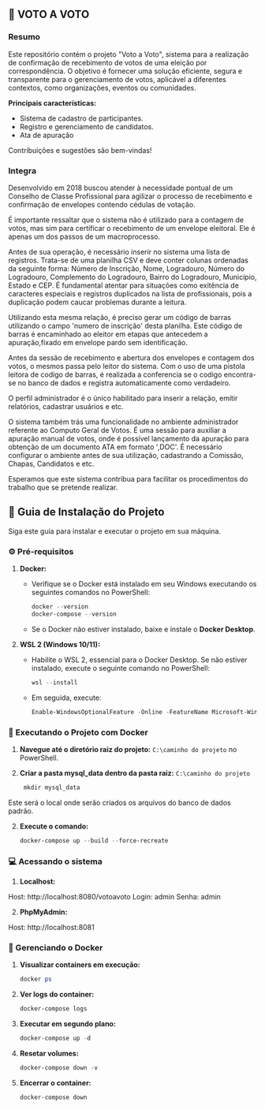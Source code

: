 ## 🚀 VOTO A VOTO

### Resumo

Este repositório contém o projeto "Voto a Voto", sistema para a realização de confirmação de recebimento de votos de uma eleição por correspondência. O objetivo é fornecer uma solução eficiente, segura e transparente para o gerenciamento de votos, aplicável a diferentes contextos, como organizações, eventos ou comunidades.

**Principais características:**

- Sistema de cadastro de participantes.
- Registro e gerenciamento de candidatos.
- Ata de apuração

Contribuições e sugestões são bem-vindas!

### Integra

Desenvolvido em 2018 buscou atender à necessidade pontual de um Conselho de Classe Profissional para agilizar o processo de recebimento e confirmação de envelopes contendo cédulas de votação.

É importante ressaltar que o sistema não é utilizado para a contagem de votos, mas sim para certificar o recebimento de um envelope eleitoral. Ele é apenas um dos passos de um macroprocesso.

Antes de sua operação, é necessário inserir no sistema uma lista de registros. Trata-se de uma planilha CSV e deve conter colunas ordenadas da seguinte forma: Número de Inscrição, Nome, Logradouro, Número do Logradouro, Complemento do Logradouro, Bairro do Logradouro, Município, Estado e CEP. É fundamental atentar para situações como exitência de caracteres especiais e registros duplicados na lista de profissionais, pois a duplicação podem caucar problemas durante a leitura.

Utilizando esta mesma relação, é preciso gerar um código de barras utilizando o campo 'numero de inscrição' desta planilha. Este código de barras é encaminhado ao eleitor em etapas que antecedem a apuração,fixado em envelope pardo sem identificação.

Antes da sessão de recebimento e abertura dos envelopes e contagem dos votos, o mesmos passa pelo leitor do sistema. Com o uso de uma pistola leitora de codigo de barras, é realizada a conferencia se o codigo encontra-se no banco de dados e registra automaticamente como verdadeiro. 

O perfil administrador é o único habilitado para inserir a relação, emitir relatórios, cadastrar usuários e etc.

O sistema também trás uma funcionalidade no ambiente administrador referente ao Computo Geral de Votos. É uma sessão para auxiliar a apuração manual de votos, onde é possível lançamento da apuração para obtenção de um documento ATA em formato ',DOC'. É necessário configurar o ambiente antes de sua utilização, cadastrando a Comissão, Chapas, Candidatos e etc.

Esperamos que este sistema contribua para facilitar os procedimentos do trabalho que se pretende realizar.

## 🚀 Guia de Instalação do Projeto

Siga este guia para instalar e executar o projeto em sua máquina.

### ⚙️ Pré-requisitos

1. **Docker:**
    - Verifique se o Docker está instalado em seu Windows executando os seguintes comandos no PowerShell:
      ```powershell
      docker --version
      docker-compose --version
      ```
    - Se o Docker não estiver instalado, baixe e instale o **Docker Desktop**.

2. **WSL 2 (Windows 10/11):**
    - Habilite o WSL 2, essencial para o Docker Desktop. Se não estiver instalado, execute o seguinte comando no PowerShell:
      ```powershell
      wsl --install
      ```
    - Em seguida, execute:
      ```powershell
      Enable-WindowsOptionalFeature -Online -FeatureName Microsoft-Windows-Subsystem-Linux
      ```

### 🐳 Executando o Projeto com Docker

1. **Navegue até o diretório raiz do projeto:** `C:\caminho do projeto` no PowerShell.

1. **Criar a pasta mysql_data dentro da pasta raiz:** `C:\caminho do projeto` 

    ```powershell
     mkdir mysql_data

Este será o local onde serão criados os arquivos do banco de dados padrão.


2. **Execute o comando:**
   ```powershell
   docker-compose up --build --force-recreate

### :computer: Acessando o sistema

1. **Localhost:** 

Host: http://localhost:8080/votoavoto
Login: admin
Senha: admin

2. **PhpMyAdmin:** 

Host: http://localhost:8081

### 🐳 Gerenciando o Docker

1. **Visualizar containers em execução:** 
    ```powershelL
    docker ps

2. **Ver logs do container:** 
    ```powershelL 
    docker-compose logs

    
2. **Executar em segundo plano:** 
    ```powershelL 
    docker-compose up -d


2. **Resetar volumes:** 
    ```powershelL 
    docker-compose down -v


2. **Encerrar o container:** 
    ```powershelL 
    docker-compose down